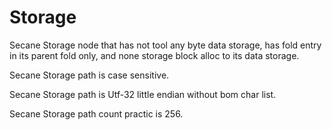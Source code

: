 # Storage

Secane Storage node that has not tool any byte data storage, 
has fold entry in its parent fold only, and none storage block alloc to its data storage.

Secane Storage path is case sensitive.

Secane Storage path is Utf-32 little endian without bom char list.

Secane Storage path count practic is 256.